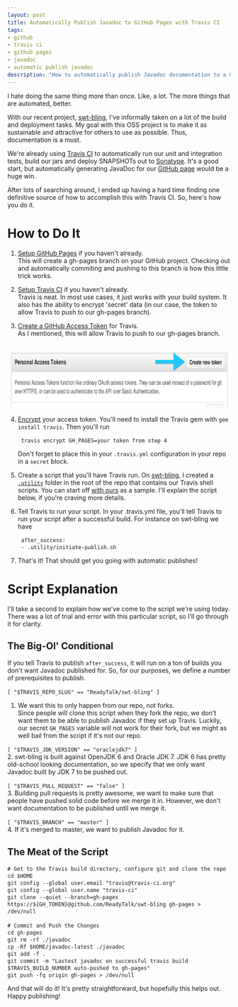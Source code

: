 ```yaml
---
layout: post
title: Automatically Publish Javadoc to GitHub Pages with Travis CI
tags: 
- github
- travis ci
- github pages
- javadoc
- automatic publish javadoc
description: "How to automatically publish Javadoc documentation to a GitHub Pages (gh-pages) site using Travis-CI, custom scripts and secret environment variables"
---
```


I hate doing the same thing more than once. Like, a lot. The more things that are automated, better.

With our recent project, [swt-bling](https://github.com/ReadyTalk/swt-bling), I've informally taken on a lot of the build and deployment tasks. My goal with this OSS project is to make it as sustainable and attractive for others to use as possible. Thus, documentation is a must.

We're already using [Travis CI](https://travis-ci.org/) to automatically run our unit and integration tests, build our jars and deploy SNAPSHOTs out to [Sonatype](http://oss.sonatype.org/content/repositories/snapshots/com/readytalk/swt-bling/). It's a good start, but automatically generating JavaDoc for our [GitHub page](http://oss.readytalk.com/swt-bling/) would be a huge win.

After lots of searching around, I ended up having a hard time finding one definitive source of how to accomplish this with Travis CI. So, here's how you do it.

# How to Do It
1. [Setup GitHub Pages](http://pages.github.com/#project-site) if you haven't already.  
This will create a gh-pages branch on your GitHub project. Checking out and automatically commiting and pushing to this branch is how this little trick works.  

2. [Setup Travis CI](http://about.travis-ci.org/docs/user/getting-started/) if you haven't already.  
Travis is neat. In most use cases, it just works with your build system. It also has the ability to encrypt 'secret' data (in our case, the token to allow Travis to push to our gh-pages branch).  

3. [Create a GitHub Access Token](https://github.com/settings/applications) for Travis.  
As I mentioned, this will allow Travis to push to our gh-pages branch. 
<div class="center"><img src="/assets/images/posts/2013/12/GhAccessToken.png" width="800" height="146" alt="GitHub Create New Personal Access Token" /></div> 

4. [Encrypt](http://about.travis-ci.org/docs/user/encryption-keys/) your access token.
You'll need to install the Travis gem with ```gem install travis```. Then you'll run  

		travis encrypt GH_PAGES=your token from step 4

    Don't forget to place this in your ```.travis.yml``` configuration in your repo in a ```secret``` block.

5. Create a script that you'll have Travis run.
On [swt-bling](https://github.com/ReadyTalk/swt-bling), I created a [```.utility```](https://github.com/ReadyTalk/swt-bling/tree/master/.utility) folder in the root of the repo that contains our Travis shell scripts. You can start off [with ours](https://github.com/ReadyTalk/swt-bling/blob/master/.utility/push-javadoc-to-gh-pages.sh) as a sample. I'll explain the script below, if you're craving more details.  

6. Tell Travis to run your script.
In your .travis.yml file, you'll tell Travis to run your script after a successful build. For instance on swt-bling we have  

	 	after_success:
	 	- .utility/initiate-publish.sh
	 	

7. That's it! That should get you going with automatic publishes!

# Script Explanation
I'll take a second to explain how we've come to the script we're using today. There was a lot of trial and error with this particular script, so I'll go through it for clarity.

## The Big-Ol' Conditional 
If you tell Travis to publish ```after_success```, it will run on a ton of builds you don't want Javadoc published for. So, for our purposes, we define a number of prerequisites to publish.  

```[ "$TRAVIS_REPO_SLUG" == "ReadyTalk/swt-bling" ]```  
1. We want this to only happen from our repo, not forks.  
Since people will clone this script when they fork the repo, we don't want them to be able to publish Javadoc if they set up Travis. Luckily, our secret ```GH_PAGES``` variable will not work for their fork, but we might as well bail from the script if it's not our repo.

```[ "$TRAVIS_JDK_VERSION" == "oraclejdk7" ]```  
2. swt-bling is built against OpenJDK 6 and Oracle JDK 7. JDK 6 has pretty old-school looking documentation, so we specify that we only want Javadoc built by JDK 7 to be pushed out.

```[ "$TRAVIS_PULL_REQUEST" == "false" ]```  
3. Building pull requests is pretty awesome, we want to make sure that people have pushed solid code before we merge it in. However, we don't want documentation to be published until we merge it.

```[ "$TRAVIS_BRANCH" == "master" ]```  
4. If it's merged to master, we want to publish Javadoc for it.

## The Meat of the Script
	# Get to the Travis build directory, configure git and clone the repo
	cd $HOME
  	git config --global user.email "travis@travis-ci.org"
  	git config --global user.name "travis-ci"
  	git clone --quiet --branch=gh-pages https://${GH_TOKEN}@github.com/ReadyTalk/swt-bling gh-pages > /dev/null

  	# Commit and Push the Changes
  	cd gh-pages
  	git rm -rf ./javadoc
  	cp -Rf $HOME/javadoc-latest ./javadoc
  	git add -f .
  	git commit -m "Lastest javadoc on successful travis build $TRAVIS_BUILD_NUMBER auto-pushed to gh-pages"
  	git push -fq origin gh-pages > /dev/null

And that will do it! It's pretty straightforward, but hopefully this helps out. Happy publishing!
